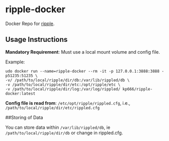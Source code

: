 # ripple-docker
Docker Repo for [ripple](https://ripple.com/).

## Usage Instructions

**Mandatory Requirement**: Must use a local mount volume and config file.

Example:

```
udo docker run --name=ripple-docker --rm -it -p 127.0.0.1:3888:3888 -p51235:51235 \
-v/ /path/to/local/ripple/dir/db:/var/lib/rippled/db \
-v /path/to/local/ripple/dir/etc:/opt/ripple/etc \
-v /path/to/local/ripple/dir/log:/var/log/rippled/ kp666/ripple-docker:latest

```

**Config file is read from**: `/etc/opt/ripple/rippled.cfg`, i.e., `/path/to/local/ripple/dir/etc/rippled.cfg`

##Storing of Data

You can store data within `/var/lib/rippled/db`, ie `/path/to/local/ripple/dir/db` or change in rippled.cfg.

